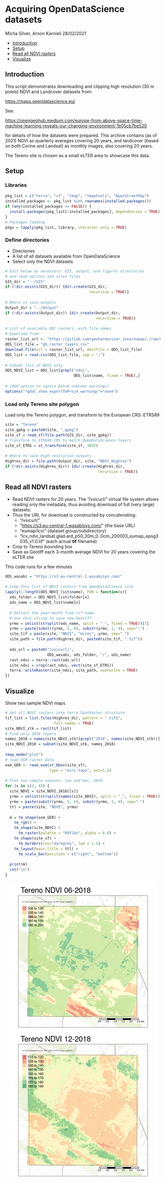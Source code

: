 Acquiring OpenDataScience datasets
================
Micha Silver, Arnon Karnieli
28/02/2021

  - [Introduction](#introduction)
  - [Setup](#setup)
  - [Read all NDVI rasters](#read-all-ndvi-rasters)
  - [Visualize](#visualize)

## Introduction

This script demonstrates downloading and clipping high resolution (30 m
pixels) NDVI and Landcover datasets from:

<https://maps.opendatascience.eu/>

See:

<https://opengeohub.medium.com/europe-from-above-space-time-machine-learning-reveals-our-changing-environment-1b05cb7be520>

for details of how the datasets were prepared. This archive contains (as
of 2021) NDVI as quarterly averages covering 20 years, and landcover
(based on both Corine and Landsat) as monthly images, also covering 20
years.

The Tereno site is chosen as a small eLTER area to showcase this data.

## Setup

### Libraries

``` r
pkg_list = c("terra", "sf", "tmap", "tmaptools", "OpenStreetMap")
installed_packages <- pkg_list %in% rownames(installed.packages())
if (any(installed_packages == FALSE)) {
  install.packages(pkg_list[!installed_packages], dependencies = TRUE)
}
# Packages loading
pkgs = lapply(pkg_list, library, character.only = TRUE)
```

### Define directories

  - Directories
  - A list of all datasets available from OpenDataScience
  - Select only the NDVI datasets

<!-- end list -->

``` r
# Edit below as necessary: GIS, output, and figures directories
# and read options and sites files
GIS_dir = "../GIS"
if (!dir.exists(GIS_dir)) {dir.create(GIS_dir,
                                      recursive = TRUE)}

# Where to save outputs
Output_dir = "../Output"
if (!dir.exists(Output_dir)) {dir.create(Output_dir,
                                         recursive = TRUE)}

# List of available ODC rasters, with file names
# Download from: 
raster_list_url <- "https://gitlab.com/geoharmonizer_inea/eumap/-/raw/master/gh_raster_layers.csv?inline=false"
ODS_list_file = "gh_raster_layers.csv"
download.file(url = raster_list_url, destfile = ODS_list_file)
ODS_list = read.csv(ODS_list_file, sep = ";")

# Subset list of NDVI only
ODS_NDVI_list = ODS_list[grepl("ndvi",
                               ODS_list$name, fixed = TRUE),]

# (Add option to ignore Datum unknown warnings)
options("rgdal_show_exportToProj4_warnings"="none")
```

### Load only Tereno site polygon

Load only the Tereno polygon, and transform to the European CRS: ETRS89

``` r
site = "Tereno"
site_gpkg = paste0(site, ".gpkg")
site_sf = read_sf(file.path(GIS_dir, site_gpkg))
# Transform to ETRS89 CRS to match OpenDataScience layers
site_sf_ETRS = st_transform(site_sf, 3035)

# Where to save High resolution outputs
Highres_dir = file.path(Output_dir, site, "NDVI_Highres")
if (!dir.exists(Highres_dir)) {dir.create(Highres_dir,
                                          recursive = TRUE)}
```

## Read all NDVI rasters

  - Read NDVI rasters for 20 years. The “/vsicurl/” virtual file system
    allows reading only the metadata, thus avoiding download of full
    (very large) datasets.
  - Thus the URL for download is constructed by concatenating:
      - “/vsicurl/”
      - “<https://s3.eu-central-1.wasabisys.com/>” (the base URL)
      - “eumap/lcv/” (dataset group/subdirectory)
      - “lcv\_ndvi\_landsat.glad.ard\_p50\_30m\_0..0cm\_200003\_eumap\_epsg3035\_v1.0.tif”
        (each actual **tif** filename)
  - Crop to Tereno bounding box
  - Save as Geotiff each 3-month average NDVI for 20 years covering the
    eLTER site

This code runs for a few minutes

``` r
ODS_wasabi = "https://s3.eu-central-1.wasabisys.com/"

# Loop thru list of NDVI rasters from OpenDataScience site
lapply(1:length(ODS_NDVI_list$name), FUN = function(x){
  ods_folder = ODS_NDVI_list$folder[x]
  ods_name = ODS_NDVI_list$name[x]
  
  # Extract the year-month from tif name.
  # Use this string to save new Geotiff
  yrmo = unlist(strsplit(ods_name, split = "_", fixed = TRUE))[7]
  yrmo = paste(substr(yrmo, 5, 6), substr(yrmo, 1, 4), sep="-")
  site_tif = paste(site, "NDVI", "Hires", yrmo, sep="_")
  site_path = file.path(Highres_dir, paste0(site_tif, ".tif"))
  
  ods_url = paste0("/vsicurl/",
                   ODS_wasabi, ods_folder, "/", ods_name)
  rast_ndvi = terra::rast(ods_url)
  site_ndvi = crop(rast_ndvi, vect(site_sf_ETRS))
  terra::writeRaster(site_ndvi, site_path, overwrite = TRUE)
})
```

## Visualize

Show two sample NDVI maps

``` r
# Get all NDVI rasters into terra SpatRaster structure
tif_list = list.files(Highres_dir, pattern = ".tif$",
                      full.names = TRUE)
site_NDVI_stk = rast(tif_list)
# Find only 2018 layers
names_2018 = names(site_NDVI_stk)[grepl("2018", names(site_NDVI_stk))]
site_NDVI_2018 = subset(site_NDVI_stk, names_2018)

tmap_mode("plot")
# read OSM raster data
osm_GER <- read_osm(st_bbox(site_sf),
                    type = "esri-topo", ext=1.2)

# Plot two sample seasons, Jun and Dec, 2018:
for (s in c(2, 4)) {
  site_NDVI = site_NDVI_2018[[s]]
  yrmo = unlist(strsplit(names(site_NDVI), split = "_", fixed = TRUE))[7]
  yrmo = paste(substr(yrmo, 5, 6), substr(yrmo, 1, 4), sep="-")
  ttl = paste(site, "NDVI", yrmo)
  
  m = tm_shape(osm_GER) +
    tm_rgb() +
    tm_shape(site_NDVI) +
      tm_raster(palette = "RdYlGn", alpha = 0.6) +
    tm_shape(site_sf) +
      tm_borders(col="darkgrey", lwd = 1.5) +
    tm_layout(main.title = ttl) +
      tm_scale_bar(position = c("right", "bottom"))
  
  print(m)
  cat("\n")
}
```

<img src="download_ODS_files/figure-gfm/visualization-1.png" style="display: block; margin: auto;" />
<img src="download_ODS_files/figure-gfm/visualization-2.png" style="display: block; margin: auto;" />
